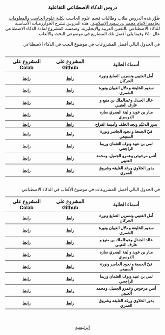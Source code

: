 <h3 align="center"><div class="arafontB"> دروس الذكاء الاصطناعي التفاعلية   </div></h3>
<div class="arafont" align="right">
طَوَّر هذه الدروس طلاب وطالبات قسم علوم الحاسب <a href="https://units.imamu.edu.sa/colleges/ComputerAndInformation/Pages/default.aspx"> بكلية علوم الحاسب والمعلومات </a><a href ="https://imamu.edu.sa/">بجامعة الإمام محمد بن سعود الإسلامية </a>. 
هذه الدروس تشرح الخوارزميات الأساسية للذكاء الاصطناعي باللغتين العربية والإنجليزية. وصممت كمشروع لمادة الذكاء الاصطناعي عال ٣٤٠
وفيما يلي أفضل تلك المشاريع في  موضوعي البحث والألعاب 
</div>
<br>
<div class="arafontB" align="right">
في الجدول التالي أفضل المشروعات في موضوع البحث في الذكاء الاصطناعي
</div>
<br>

<table dir ="rtl">
  <thead class="arafontB">
    <tr>
    <th>
                أسماء الطلبة
    </th>
    <th>
                المشروع على Github
    </th>
     <th>
                المشروع على Colab
    </th>
    </tr>
  </thead>
  <tbody class="arafont" style="font-size:small;">
    <tr>
    <th>
أمل العتيبي ونسرين الصايغ ونورة الحركان
    </th>
    <th>
      <a href="https://github.com/IMISU-CS340/ph1-Group08-NourahAmalNisreen">رابط</a>
    </th>
    <th>
      <a href="https://colab.research.google.com/drive/1ZPFdVhJmOIif1sDb0G3zkhrwl3QIWf4M">رابط</a>
    </th>
    </tr>
    <tr>
    <th>
سديم الخليفة و دلال العيبان ونورة الشمري
    </th>
    <th>
      <a href="https://github.com/IMISU-CS340/ph1-Group05-DalalNorahSadeem">رابط</a>
    </th>
    <th>
      <a href="https://colab.research.google.com/drive/1YBM745iA-Z2vKwn01Z6rxVNk7ukdeOWS">رابط</a>
    </th>
    </tr>
    <tr>
    <th>
خالد الجندل وعبدالملك بن منيع و عارف العتيبي
    </th>
    <th>
      <a href="https://github.com/IMISU-CS340/ph1-Group16-KhalidAbdulmaleakAref-">رابط</a>
    </th>
    <th>
      <a href="https://colab.research.google.com/drive/1BepdyXoHR7xF7VpEv_uSSKFBKV6cp5QY">رابط</a>
    </th>
    </tr>
    <tr>
    <th>
منار بن عويد و لينة البصري ساره الدوسري 
    </th>
    <th>
      <a href="https://github.com/IMISU-CS340/Ph1-Group01-ManarLeenaSarah">رابط</a>
    </th>
    <th>
      <a href="https://colab.research.google.com/drive/1m06GIpkElZseJv-NGwyJgPRtEOQECVyD">رابط</a>
    </th>
    </tr>
    <tr>
    <th>
بدور الدغيّم ونجد الخلف وأميمة الفراج
    </th>
    <th>
      <a href="https://github.com/IMISU-CS340/ph1-Group06-BdoorNajdAlkalafOmyma">رابط</a>
    </th>
    <th>
      <a href="https://colab.research.google.com/drive/1Z7cHswU_BYI_X7hNvv2eft5diaZUJnTE">رابط</a>
    </th>
    </tr>
    <tr>
    <th>
 فيّ الجمعة و نجود الجاسر ونورة السبيعي 
    </th>
    <th>
      <a href="https://github.com/IMISU-CS340/ph1-Group10-FayNouraNjood">رابط</a>
    </th>
    <th>
      <a href="https://colab.research.google.com/drive/1lGvDQ-gcGbUVGngppBc2xmHQULO0v1iG">رابط</a>
    </th>
    </tr>
    <tr>
    <th>
لمى بن عبيد ونوف العثمان وريما الراجحي
    </th>
    <th>
      <a href="https://github.com/IMISU-CS340/ph1-Group13-LamaReemaNouf">رابط</a>
    </th>
    <th>
      <a href="https://colab.research.google.com/drive/16aSk0MPNi04wrYpaUpoCHVvIAl3dgTO2">رابط</a>
    </th>
    </tr>
    <tr>
    <th>
أنس مرخوص وعمرو الجميل، ومحمد العتيبي
    </th>
    <th>
      <a href="https://github.com/IMISU-CS340/ph1-Group15-AnassAmrMohamed">رابط</a>
    </th>
    <th>
      <a href="https://colab.research.google.com/drive/1PpwrjJGvdbsenfFaTmxfpM-ba4l7mjX5">رابط</a>
    </th>
    </tr>
    <tr>
    <th>
بدور الخلاوي ورغد الغليقه وشروق العمري
    </th>
    <th>
      <a href="https://github.com/IMISU-CS340/ph1-Group14-BudoorRaghadShorooq">رابط</a>
    </th>
    <th>
      <a href="https://colab.research.google.com/drive/1NQ3Co1cDQsfpg6RjEZGA67bzcPElHTjv">رابط</a>
    </th>
    </tr>
  </tbody>
</table>
<br>

<div class="arafontB" align="right">
في الجدول التالي أفضل المشروعات في موضوع الألعاب في الذكاء الاصطناعي
</div>

<table dir ="rtl">
  <thead class="arafontB">
    <tr>
    <th>
                أسماء الطلبة
    </th>
    <th>
                المشروع على Github
    </th>
     <th>
                المشروع على Colab
    </th>
    </tr>
  </thead>
  <tbody class="arafont" style="font-size:small;">
    <tr>
    <th>
أمل العتيبي ونسرين الصايغ ونورة الحركان
    </th>
    <th>
      <a href="https://github.com/IMISU-CS340/Ph2-Group08-NorahAmalNisreen">رابط</a>
    </th>
    <th>
      <a href="https://colab.research.google.com/drive/1dbJOzgEVofCieNP-Dap0-ZPcyG0ZX3fN">رابط</a>
    </th>
    </tr>
    <tr>
    <th>
سديم الخليفة و دلال العيبان ونورة الشمري
    </th>
    <th>
      <a href="https://github.com/IMISU-CS340/Ph2-Group05-DalalNorahSadeem">رابط</a>
    </th>
    <th>
      <a href="https://colab.research.google.com/drive/1oCb8qLtVmPM4YPXd_QXUAaufenaOHkMV">رابط</a>
    </th>
    </tr>
    <tr>
    <th>
خالد الجندل وعبدالملك بن منيع و عارف العتيبي
    </th>
    <th>
      <a href="https://github.com/IMISU-CS340/ph2-Group16-KhalidAbdulmaleakAref-">رابط</a>
    </th>
    <th>
      <a href="https://colab.research.google.com/drive/1xPbVFEMUocywYCJnv51odH64uwuCTelQ">رابط</a>
    </th>
    </tr>
    <tr>
    <th>
منار بن عويد و لينة البصري ساره الدوسري 
    </th>
    <th>
      <a href="https://github.com/IMISU-CS340/Ph2-Group01-ManarLeenaSarah">رابط</a>
    </th>
    <th>
      <a href="https://colab.research.google.com/drive/1IHLSH-JOHKjBMzmmp5JLWQrnSJtjSdnG">رابط</a>
    </th>
    </tr>
    <tr>
    <th>
 فيّ الجمعة و نجود الجاسر ونورة السبيعي 
    </th>
    <th>
      <a href="https://github.com/IMISU-CS340/Ph2-Group10-NjoodFayNorah">رابط</a>
    </th>
    <th>
      <a href="https://colab.research.google.com/drive/1x5mNnE8VbesEUHvl_tCDZO9vdIuQYUNO">رابط</a>
    </th>
    </tr>
    <tr>
    <th>
لمى بن عبيد ونوف العثمان وريما الراجحي
    </th>
    <th>
      <a href="https://github.com/IMISU-CS340/Ph2-Group13-ReemaNoufLama">رابط</a>
    </th>
    <th>
      <a href="https://colab.research.google.com/drive/1cakUfGNKdcc2CT651-_WepxGHw4-tsE5">رابط</a>
    </th>
    </tr>
    <tr>
    <th>
أنس مرخوص وعمرو الجميل، ومحمد العتيبي
    </th>
    <th>
      <a href="https://github.com/IMISU-CS340/ph2-Group15-AnassAmrMohamed">رابط</a>
    </th>
    <th>
      <a href="https://colab.research.google.com/drive/1F_m0G4F2IJvNQnEf_GrdlXwClqvmMOYJ">رابط</a>
    </th>
    </tr>
    <tr>
    <th>
بدور الخلاوي ورغد الغليقه وشروق العمري
    </th>
    <th>
      <a href="https://github.com/IMISU-CS340/Ph2-Group14-BudoorRaghadShorooq/">رابط</a>
    </th>
    <th>
      <a href="https://colab.research.google.com/drive/102gh-4mgHKyxiWxeYQqHsqadPqCY_0Sq">رابط</a>
    </th>
    </tr>
  </tbody>
</table>
<br>
<br>
<div align="center" class="arafont">
<a href="index.html">الرئيسية</a>
</div>

